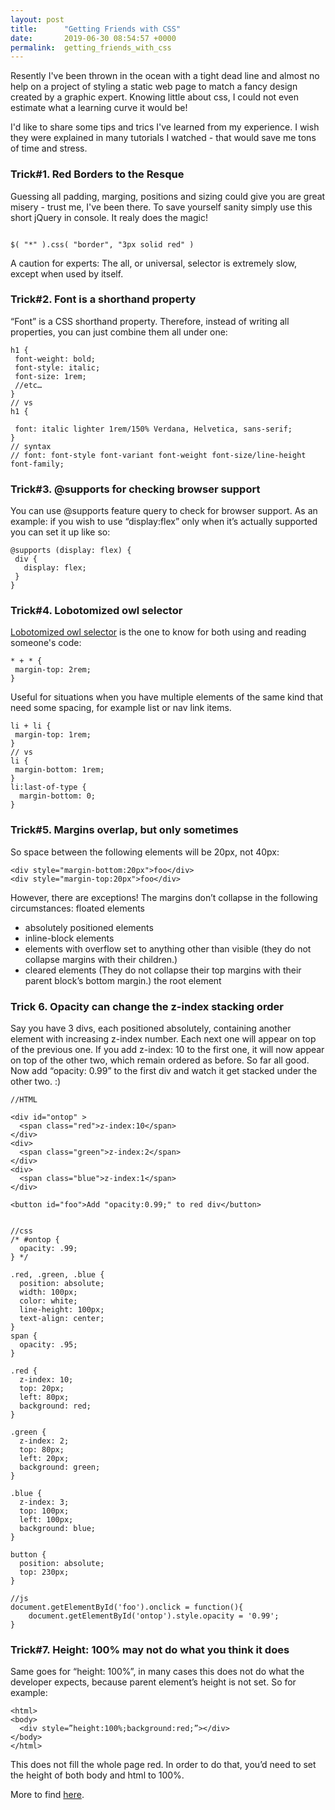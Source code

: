 ```yaml
---
layout: post
title:      "Getting Friends with CSS"
date:       2019-06-30 08:54:57 +0000
permalink:  getting_friends_with_css
---
```



Resently I've been thrown in the ocean with a tight dead line and almost no help on a project of styling a static web page to match a fancy design created by a graphic expert. Knowing little about css, I could not even estimate what a learning curve it would be! 

I'd like to share some tips and trics I've learned from my experience. I wish they were explained in many tutorials I watched - that would save me tons of time and stress. 



### Trick#1. Red Borders to the Resque

Guessing all padding,  marging, positions and sizing could give you are great misery - trust me, I've been there. To save yourself sanity simply use this short jQuery in console. It realy does the magic!

```

$( "*" ).css( "border", "3px solid red" )

```

A caution for experts: The all, or universal, selector is extremely slow, except when used by itself.


 
### Trick#2. Font is a shorthand property

“Font” is a CSS shorthand property. Therefore, instead of writing all properties, you can just combine them all under one:

```
h1 {
 font-weight: bold;
 font-style: italic;
 font-size: 1rem;
 //etc…
}
// vs
h1 {

 font: italic lighter 1rem/150% Verdana, Helvetica, sans-serif;
}
// syntax
// font: font-style font-variant font-weight font-size/line-height font-family;
```



### Trick#3. @supports for checking browser support

You can use @supports feature query to check for browser support. As an example: if you wish to use “display:flex” only when it’s actually supported you can set it up like so:

```
@supports (display: flex) {
 div {
   display: flex;
 }
}
```


### Trick#4. Lobotomized owl selector

[Lobotomized owl selector](https://alistapart.com/article/axiomatic-css-and-lobotomized-owls/) is the one to know for both using and reading someone's code:
 
```
* + * {
 margin-top: 2rem;
}
```

Useful for situations when you have multiple elements of the same kind that need some spacing, for example list or nav link items.

```
li + li {
 margin-top: 1rem;
}
// vs
li {
 margin-bottom: 1rem;
}
li:last-of-type {
  margin-bottom: 0;
}
```

### Trick#5. Margins overlap, but only sometimes

So space between the following elements will be 20px, not 40px:

```
<div style="margin-bottom:20px">foo</div>
<div style="margin-top:20px">foo</div>
```

However, there are exceptions! The margins don’t collapse in the following circumstances:
floated elements
* absolutely positioned elements
* inline-block elements
* elements with overflow set to anything other than visible (they do not collapse margins with their children.)
* cleared elements (They do not collapse their top margins with their parent block’s bottom margin.)
the root element

### Trick 6. Opacity can change the z-index stacking order

Say you have 3 divs, each positioned absolutely, containing another element with increasing z-index number. Each next one will appear on top of the previous one. If you add z-index: 10 to the first one, it will now appear on top of the other two, which remain ordered as before. So far all good. Now add “opacity: 0.99” to the first div and watch it get stacked under the other two. :)

```
//HTML

<div id="ontop" >
  <span class="red">z-index:10</span>
</div>
<div>
  <span class="green">z-index:2</span>
</div>
<div>
  <span class="blue">z-index:1</span>
</div>

<button id="foo">Add "opacity:0.99;" to red div</button>


//css
/* #ontop {
  opacity: .99; 
} */

.red, .green, .blue {
  position: absolute;
  width: 100px;
  color: white;
  line-height: 100px;
  text-align: center;
}
span {
  opacity: .95;
}

.red {
  z-index: 10;
  top: 20px;
  left: 80px;
  background: red;
}

.green {
  z-index: 2;
  top: 80px;
  left: 20px;
  background: green;
}

.blue {
  z-index: 3;
  top: 100px;
  left: 100px;
  background: blue;
}

button {
  position: absolute;
  top: 230px;
}

//js
document.getElementById('foo').onclick = function(){    
    document.getElementById('ontop').style.opacity = '0.99';
}

```

### Trick#7. Height: 100% may not do what you think it does

Same goes for “height: 100%”, in many cases this does not do what the developer expects, because parent element’s height is not set. So for example:

```
<html>
<body>
  <div style=”height:100%;background:red;”></div>
</body>
</html>
```

This does not fill the whole page red. In order to do that, you’d need to set the height of both body and html to 100%.

More to find [here](https://medium.com/@peedutuisk/lesser-known-css-quirks-oddities-and-advanced-tips-css-is-awesome-8ee3d16295bb).

